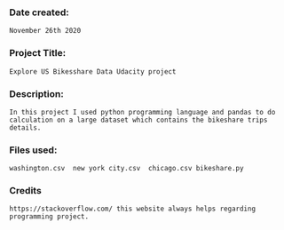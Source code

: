 ### Date created:
	November 26th 2020
### Project Title:
	Explore US Bikesshare Data Udacity project

### Description:
	In this project I used python programming language and pandas to do calculation on a large dataset which contains the bikeshare trips details.

### Files used:
	washington.csv  new york city.csv  chicago.csv bikeshare.py

### Credits
	https://stackoverflow.com/ this website always helps regarding programming project.

